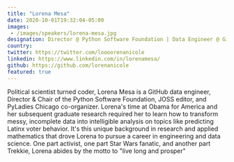 ```yaml
---
title: "Lorena Mesa"
date: 2020-10-01T19:32:04-05:00
images:
 - /images/speakers/lorena-mesa.jpg
designation: Director @ Python Software Foundation | Data Engineer @ GitHub
country: 
twitter: https://twitter.com/loooorenanicole
linkedin: https://www.linkedin.com/in/lorenamesa/
github: https://github.com/lorenanicole
featured: true
---
```


Political scientist turned coder, Lorena Mesa is a GitHub data 
engineer, Director & Chair of the Python Software Foundation, JOSS
 editor, and PyLadies Chicago co-organizer. Lorena's time at Obama for 
America and her subsequent graduate research required her to learn how 
to transform messy, incomplete data into intelligible analysis on topics
 like predicting Latinx voter behavior. It's this unique background in 
research and applied mathematics that drove Lorena to pursue a career in
 engineering and data science. One part activist, one part Star Wars 
fanatic, and another part Trekkie, Lorena abides by the motto to "live long and prosper"
